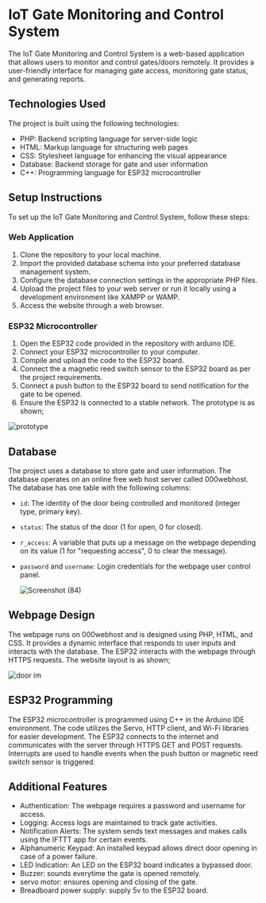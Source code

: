 # IoT Gate Monitoring and Control System

The IoT Gate Monitoring and Control System is a web-based application that allows users to monitor and control gates/doors remotely.
It provides a user-friendly interface for managing gate access, monitoring gate status, and generating reports.

## Technologies Used

The project is built using the following technologies:

- PHP: Backend scripting language for server-side logic
- HTML: Markup language for structuring web pages
- CSS: Stylesheet language for enhancing the visual appearance
- Database: Backend storage for gate and user information
- C++: Programming language for ESP32 microcontroller

## Setup Instructions

To set up the IoT Gate Monitoring and Control System, follow these steps:

### Web Application

1. Clone the repository to your local machine.
2. Import the provided database schema into your preferred database management system.
3. Configure the database connection settings in the appropriate PHP files.
4. Upload the project files to your web server or run it locally using a development environment like XAMPP or WAMP.
5. Access the website through a web browser.

### ESP32 Microcontroller

1. Open the ESP32 code provided in the repository with arduino IDE.
2. Connect your ESP32 microcontroller to your computer.
3. Compile and upload the code to the ESP32 board.
4. Connect the a magnetic reed switch sensor to the ESP32 board as per the project requirements.
5. Connect a push button to the ESP32 board to send notification for the gate to be opened.
6. Ensure the ESP32 is connected to a stable network.
The prototype is as shown;

![prototype](https://github.com/eddiekimungui/IoT-project/assets/133564980/e1da5e88-8eaf-4d8d-a53c-1d5555051d01)



## Database

The project uses a database to store gate and user information.
The database operates on an online free web host server called 000webhost.
The database has one table with the following columns:

- `id`: The identity of the door being controlled and monitored (integer type, primary key).
- `status`: The status of the door (1 for open, 0 for closed).
- `r_access`: A variable that puts up a message on the webpage depending on its value (1 for "requesting access", 0 to clear the message).
- `password` and `username`: Login credentials for the webpage user control panel.
  
  ![Screenshot (84)](https://github.com/eddiekimungui/IoT-project/assets/133564980/11e057f3-9fbd-4964-97aa-8212799f0bb7)

## Webpage Design

The webpage runs on 000webhost and is designed using PHP, HTML, and CSS.
It provides a dynamic interface that responds to user inputs and interacts with the database. 
The ESP32 interacts with the webpage through HTTPS requests.
The website layout is as shown;

![door im](https://github.com/eddiekimungui/IoT-project/assets/133564980/3ea1c619-5e2e-4a87-bf77-c3130bfd6841)

## ESP32 Programming

The ESP32 microcontroller is programmed using C++ in the Arduino IDE environment.
The code utilizes the Servo, HTTP client, and Wi-Fi libraries for easier development. 
The ESP32 connects to the internet and communicates with the server through HTTPS GET and POST requests. 
Interrupts are used to handle events when the push button or magnetic reed switch sensor is triggered.

## Additional Features

- Authentication: The webpage requires a password and username for access.
- Logging: Access logs are maintained to track gate activities.
- Notification Alerts: The system sends text messages and makes calls using the IFTTT app for certain events.
- Alphanumeric Keypad: An installed keypad allows direct door opening in case of a power failure.
- LED Indication: An LED on the ESP32 board indicates a bypassed door.
- Buzzer: sounds everytime the gate is opened remotely.
- servo motor: ensures opening and closing of the gate.
- Breadboard power supply: supply 5v to the ESP32 board.
